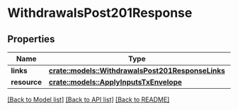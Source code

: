 # WithdrawalsPost201Response

## Properties

Name | Type | Description | Notes
------------ | ------------- | ------------- | -------------
**links** | [**crate::models::WithdrawalsPost201ResponseLinks**](_withdrawals_post_201_response_links.md) |  | 
**resource** | [**crate::models::ApplyInputsTxEnvelope**](ApplyInputsTxEnvelope.md) |  | 

[[Back to Model list]](../README.md#documentation-for-models) [[Back to API list]](../README.md#documentation-for-api-endpoints) [[Back to README]](../README.md)



